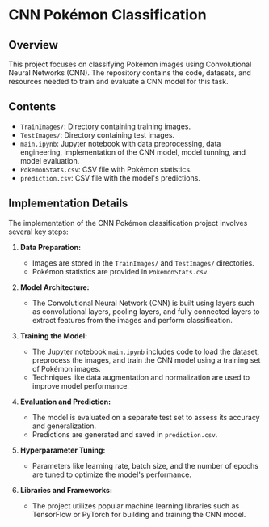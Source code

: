 # CNN Pokémon Classification

## Overview
This project focuses on classifying Pokémon images using Convolutional Neural Networks (CNN). The repository contains the code, datasets, and resources needed to train and evaluate a CNN model for this task.

## Contents
- `TrainImages/`: Directory containing training images.
- `TestImages/`: Directory containing test images.
- `main.ipynb`: Jupyter notebook with data preprocessing, data engineering, implementation of the CNN model, model tunning, and model evaluation.
- `PokemonStats.csv`: CSV file with Pokémon statistics.
- `prediction.csv`: CSV file with the model's predictions.

## Implementation Details

The implementation of the CNN Pokémon classification project involves several key steps:

1. **Data Preparation:**
   - Images are stored in the `TrainImages/` and `TestImages/` directories.
   - Pokémon statistics are provided in `PokemonStats.csv`.

2. **Model Architecture:**
   - The Convolutional Neural Network (CNN) is built using layers such as convolutional layers, pooling layers, and fully connected layers to extract features from the images and perform classification.

3. **Training the Model:**
   - The Jupyter notebook `main.ipynb` includes code to load the dataset, preprocess the images, and train the CNN model using a training set of Pokémon images.
   - Techniques like data augmentation and normalization are used to improve model performance.

4. **Evaluation and Prediction:**
   - The model is evaluated on a separate test set to assess its accuracy and generalization.
   - Predictions are generated and saved in `prediction.csv`.

5. **Hyperparameter Tuning:**
   - Parameters like learning rate, batch size, and the number of epochs are tuned to optimize the model's performance.

6. **Libraries and Frameworks:**
   - The project utilizes popular machine learning libraries such as TensorFlow or PyTorch for building and training the CNN model.